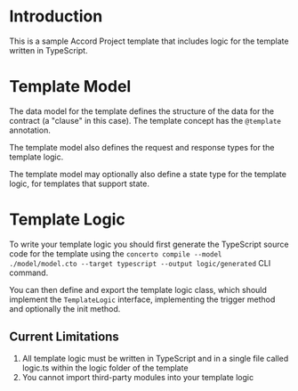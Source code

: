 # Introduction

This is a sample Accord Project template that includes logic for the template written in TypeScript.

# Template Model

The data model for the template defines the structure of the data for the contract (a "clause" in this case).
The template concept has the `@template` annotation.

The template model also defines the request and response types for the template logic.

The template model may optionally also define a state type for the template logic, for templates that support state.

# Template Logic

To write your template logic you should first generate the TypeScript source code for the template
using the `concerto compile --model ./model/model.cto --target typescript --output logic/generated` CLI command.

You can then define and export the template logic class, which should implement the `TemplateLogic` interface,
implementing the trigger method and optionally the init method.

## Current Limitations

1. All template logic must be written in TypeScript and in a single file called logic.ts within the logic folder of the template
2. You cannot import third-party modules into your template logic
